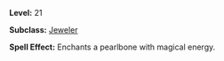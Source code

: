 <!-- TITLE: Spell: Enchant Pearlbone -->
<!-- SUBTITLE:  -->

**Level:** 21

**Subclass:** [Jeweler](jeweler)

**Spell Effect:** Enchants a pearlbone with magical energy.